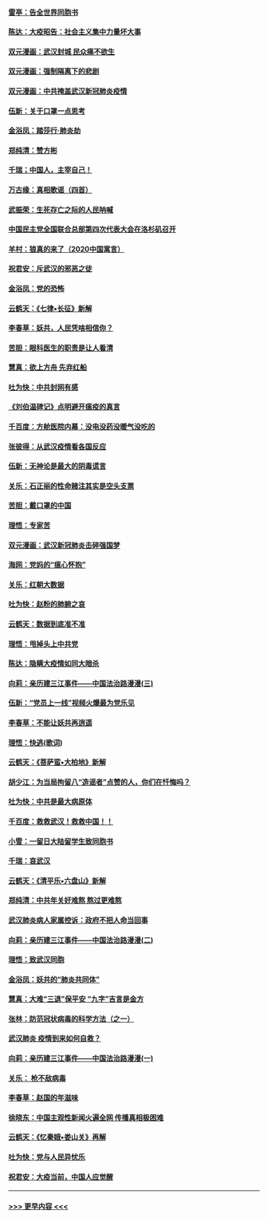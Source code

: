 #### [雷亭：告全世界同胞书](../pages/nsc993/n11862572.md?t=02121502) 
#### [陈达：大疫昭告：社会主义集中力量坏大事](../pages/nsc993/n11859419.md?t=02121502) 
#### [双元漫画：武汉封城 民众痛不欲生](../pages/nsc993/n11859287.md?t=02121502) 
#### [双元漫画：强制隔离下的悲剧](../pages/nsc993/n11859244.md?t=02121502) 
#### [双元漫画：中共掩盖武汉新冠肺炎疫情](../pages/nsc993/n11858249.md?t=02121502) 
#### [伍新：关于口罩一点思考](../pages/nsc993/n11859195.md?t=02121502) 
#### [金浴凤：踏莎行‧肺炎劫](../pages/nsc993/n11858227.md?t=02121502) 
#### [郑纯清：赞方彬](../pages/nsc993/n11856803.md?t=02121502) 
#### [千瑞；中国人，主宰自己！](../pages/nsc993/n11856793.md?t=02121502) 
#### [万古缘：真相歌谣（四首）](../pages/nsc993/n11856263.md?t=02121502) 
#### [武振荣：生死存亡之际的人民呐喊](../pages/nsc993/n11856256.md?t=02121502) 
#### [中国民主党全国联合总部第四次代表大会在洛杉矶召开](../pages/nsc993/n11856344.md?t=02121502) 
#### [羊村：狼真的来了（2020中国寓言）](../pages/nsc993/n11856229.md?t=02121502) 
#### [祝君安：斥武汉的邪恶之徒](../pages/nsc993/n11855861.md?t=02121502) 
#### [金浴凤：党的恐怖](../pages/nsc993/n11855849.md?t=02121502) 
#### [云鹤天：《七律▪长征》新解](../pages/nsc993/n11855479.md?t=02121502) 
#### [李春草：妖共，人民凭啥相信你？](../pages/nsc993/n11855196.md?t=02121502) 
#### [苦胆：眼科医生的职责是让人看清](../pages/nsc993/n11853840.md?t=02121502) 
#### [慧真：欲上方舟 先弃红船](../pages/nsc993/n11853483.md?t=02121502) 
#### [吐为快：中共封网有感](../pages/nsc993/n11852575.md?t=02121502) 
#### [《刘伯温碑记》点明避开瘟疫的真言](../pages/nsc993/n11852128.md?t=02121502) 
#### [千百度：方舱医院内幕：没电没药没暖气没吃的](../pages/nsc993/n11850211.md?t=02121502) 
#### [张彼得：从武汉疫情看各国反应](../pages/nsc993/n11850102.md?t=02121502) 
#### [伍新：无神论是最大的阴毒谎言](../pages/nsc993/n11846129.md?t=02121502) 
#### [关乐：石正丽的性命赌注其实是空头支票](../pages/nsc993/n11846109.md?t=02121502) 
#### [苦胆：戴口罩的中国](../pages/nsc993/n11845576.md?t=02121502) 
#### [理悟：专家苦](../pages/nsc993/n11845564.md?t=02121502) 
#### [双元漫画：武汉新冠肺炎击碎强国梦](../pages/nsc993/n11843320.md?t=02121502) 
#### [海网：党妈的“瘟心怀抱”](../pages/nsc993/n11840740.md?t=02121502) 
#### [关乐：红朝大数据](../pages/nsc993/n11840675.md?t=02121502) 
#### [吐为快：赵粉的肺腑之哀](../pages/nsc993/n11840618.md?t=02121502) 
#### [云鹤天：数据到底准不准](../pages/nsc993/n11840325.md?t=02121502) 
#### [理悟：甩掉头上中共党](../pages/nsc993/n11838826.md?t=02121502) 
#### [陈达：隐瞒大疫情如同大暗杀](../pages/nsc993/n11838771.md?t=02121502) 
#### [向莉：亲历建三江事件——中国法治路漫漫(三)](../pages/nsc993/n11831825.md?t=02121502) 
#### [伍新：“党员上一线”视频火爆最为党乐见](../pages/nsc993/n11838200.md?t=02121502) 
#### [李春草：不能让妖共再逍遥](../pages/nsc993/n11838102.md?t=02121502) 
#### [理悟：快逃(歌词)](../pages/nsc993/n11838083.md?t=02121502) 
#### [云鹤天：《菩萨蛮▪大柏地》新解](../pages/nsc993/n11838059.md?t=02121502) 
#### [胡少江：为当局拘留八“造谣者”点赞的人，你们在忏悔吗？](../pages/nsc993/n11836801.md?t=02121502) 
#### [吐为快：中共是最大病原体](../pages/nsc993/n11836748.md?t=02121502) 
#### [千百度：救救武汉！救救中国！！](../pages/nsc993/n11836145.md?t=02121502) 
#### [小雪：一留日大陆留学生致同胞书](../pages/nsc993/n11834624.md?t=02121502) 
#### [千瑞：哀武汉](../pages/nsc993/n11833647.md?t=02121502) 
#### [云鹤天：《清平乐▪六盘山》新解](../pages/nsc993/n11833611.md?t=02121502) 
#### [郑纯清：中共年关好难熬 熬过更难熬](../pages/nsc993/n11833489.md?t=02121502) 
#### [武汉肺炎病人家属控诉：政府不把人命当回事](../pages/nsc993/n11833205.md?t=02121502) 
#### [向莉：亲历建三江事件——中国法治路漫漫(二)](../pages/nsc993/n11829102.md?t=02121502) 
#### [理悟：致武汉同胞](../pages/nsc993/n11831522.md?t=02121502) 
#### [金浴凤：妖共的“肺炎共同体”](../pages/nsc993/n11829448.md?t=02121502) 
#### [慧真：大难“三退”保平安 “九字”吉言是金方](../pages/nsc993/n11829501.md?t=02121502) 
#### [张林：防范冠状病毒的科学方法（之一）](../pages/nsc993/n11828618.md?t=02121502) 
#### [武汉肺炎 疫情到来如何自救？](../pages/nsc993/n11827632.md?t=02121502) 
#### [向莉：亲历建三江事件——中国法治路漫漫(一)](../pages/nsc993/n11827190.md?t=02121502) 
#### [关乐： 枪不敌病毒](../pages/nsc993/n11826746.md?t=02121502) 
#### [李春草：赵国的年滋味](../pages/nsc993/n11826321.md?t=02121502) 
#### [徐晓东：中国主观性新闻火遍全网 传播真相极困难](../pages/nsc993/n11826508.md?t=02121502) 
#### [云鹤天：《忆秦娥▪娄山关》再解](../pages/nsc993/n11824682.md?t=02121502) 
#### [吐为快：党与人民异忧乐](../pages/nsc993/n11824660.md?t=02121502) 
#### [祝君安：大疫当前，中国人应觉醒](../pages/nsc993/n11821946.md?t=02121502) 

----
#### [ >>> 更早内容 <<< ](../indexes/nsc993-earlier.md)
